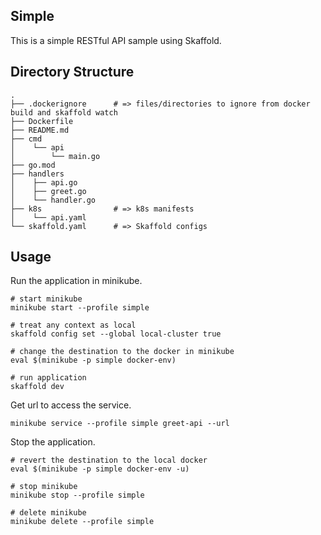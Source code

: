 Simple
---

This is a simple RESTful API sample using Skaffold.

## Directory Structure
```
.
├── .dockerignore      # => files/directories to ignore from docker build and skaffold watch
├── Dockerfile
├── README.md
├── cmd
│    └── api
│        └── main.go
├── go.mod
├── handlers
│    ├── api.go
│    ├── greet.go
│    └── handler.go
├── k8s                # => k8s manifests
│    └── api.yaml
└── skaffold.yaml      # => Skaffold configs
```

## Usage

Run the application in minikube.

```shell
# start minikube
minikube start --profile simple

# treat any context as local
skaffold config set --global local-cluster true

# change the destination to the docker in minikube
eval $(minikube -p simple docker-env)

# run application
skaffold dev
```

Get url to access the service.

```shell
minikube service --profile simple greet-api --url
```

Stop the application.

```shell
# revert the destination to the local docker
eval $(minikube -p simple docker-env -u)

# stop minikube
minikube stop --profile simple

# delete minikube
minikube delete --profile simple
```
